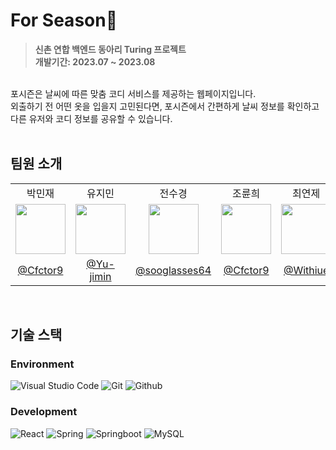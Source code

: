 # For Season🌿
> **신촌 연합 백엔드 동아리 Turing 프로젝트** <br/> **개발기간: 2023.07 ~ 2023.08**
<br>
포시즌은 날씨에 따른 맞춤 코디 서비스를 제공하는 웹페이지입니다.<br>
외출하기 전 어떤 옷을 입을지 고민된다면, 포시즌에서 간편하게 날씨 정보를 확인하고 다른 유저와 코디 정보를 공유할 수 있습니다.<br><br>


## 팀원 소개 
<table cellspacing="0" cellpadding="0" width="100%">
  <tr width="100%">
    <td align="center">
      <a>박민재</a>
    </td>
    <td align="center">
      <a>유지민</a>
    </td>
    <td align="center">
      <a>전수경</a>
    </td>
    <td align="center">
      <a>조륜희</a>
    </td>
    <td align="center">
      <a>최연제</a>
    </td>
  </tr><tr width="100%">
    <td align="center">
      <img src="https://github.com/Turing-ForSeason/.github/assets/109728087/80858524-9a6b-49bd-9a66-054c52e6e059.png" width="80px"/>
    </td>
    <td align="center">
      <img src="https://github.com/Turing-ForSeason/.github/assets/109728087/80858524-9a6b-49bd-9a66-054c52e6e059.png" width="80px"/>
    </td>
    <td align="center">
      <img src="https://github.com/Turing-ForSeason/.github/assets/109728087/80858524-9a6b-49bd-9a66-054c52e6e059.png" width="80px"/>
    </td>
    <td align="center">
      <img src="https://github.com/Turing-ForSeason/.github/assets/109728087/80858524-9a6b-49bd-9a66-054c52e6e059.png" width="80px"/>
    </td>
    <td align="center">
      <img src="https://github.com/Turing-ForSeason/.github/assets/109728087/80858524-9a6b-49bd-9a66-054c52e6e059.png" width="80px"/>
    </td>
  </tr><tr width="100%">
    <td align="center">
      <a href="https://github.com/Cfctor9">@Cfctor9</a>
    </td>
    <td align="center">
      <a href="https://github.com/Yu-jimin">@Yu-jimin</a>
    </td>
    <td align="center">
      <a href="https://github.com/sooglasses64">@sooglasses64</a>
    </td>
    <td align="center">
      <a href="https://github.com/Cfctor9">@Cfctor9</a>
    </td>
    <td align="center">
      <a href="https://github.com/Withiue">@Withiue</a>
    </td>
  </tr>
</table><br>


## 기술 스택

### Environment
![Visual Studio Code](https://img.shields.io/badge/Visual%20Studio%20Code-007ACC?style=for-the-badge&logo=Visual%20Studio%20Code&logoColor=white)
![Git](https://img.shields.io/badge/Git-F05032?style=for-the-badge&logo=Git&logoColor=white)
![Github](https://img.shields.io/badge/GitHub-181717?style=for-the-badge&logo=GitHub&logoColor=white)             
     

### Development
![React](https://img.shields.io/badge/React-20232A?style=for-the-badge&logo=react&logoColor=61DAFB)
![Spring](https://img.shields.io/badge/spring-6DB33F?style=for-the-badge&logo=spring&logoColor=white)
![Springboot](https://img.shields.io/badge/springboot-6DB33F?style=for-the-badge&logo=springboot&logoColor=white)
![MySQL](https://img.shields.io/badge/mysql-4479A1?style=for-the-badge&logo=mysql&logoColor=white)


